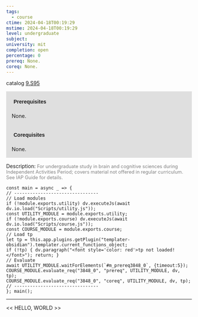 ```yaml
---
tags:
  - course
ctime: 2024-04-18T00:19:29
mstime: 2024-04-18T00:19:29
level: undergraduate
subject: 
university: mit
completion: open
percentage: 0
prereq: None.
coreq: None.
---
```


catalog [9.S95](http://student.mit.edu/catalog/m9b.html#9.S95)

<span style="display: block; padding: 15px; background-color: rgb(100, 100, 100, 0.2);"><font id="m_prereq3848_0" style="display: block; font-family: Arial, sans-serif; font-weight: bold; padding: 5px">Prerequisites</font><br><span id="prereq3848_0">None.</span></span>
<span style="display: block; padding: 15px; background-color: rgb(100, 100, 100, 0.2);"><font id="m_coreq3848_0" style="display: block; font-family: Arial, sans-serif; font-weight: bold; padding: 5px">Corequisites</font><br><span id="coreq3848_0">None.</span></span>

<font style="">Description:</font>
<font style="color: grey; font-size: 0.8rem;">For undergraduate study in brain and cognitive sciences during Independent Activities Period; covers material not offered in regular curriculum. See IAP Guide for details.</font>

```dataviewjs
const main = async _ => {
// --------------------------------
// Load modules
if (!module.exports.utility) dv.executeJs(await dv.io.load("Scripts/utility.js"));
const UTILITY_MODULE = module.exports.utility;
if (!module.exports.course) dv.executeJs(await dv.io.load("Scripts/course.js"));
const COURSE_MODULE = module.exports.course;
// Load tp
let tp = this.app.plugins.getPlugin("templater-obsidian").templater.current_functions_object;
if (!tp) { dv.paragraph("<font style='color: red'>tp not loaded!</font>"); return; }
// Evaluate
await UTILITY_MODULE.waitForElements(`#m_prereq3848_0`, {timeout:5});
COURSE_MODULE.evaluate_req("3848_0", "prereq", UTILITY_MODULE, dv, tp);
COURSE_MODULE.evaluate_req("3848_0", "coreq", UTILITY_MODULE, dv, tp);
// --------------------------------
}; main();
```

---

<< HELLO, WORLD >>

